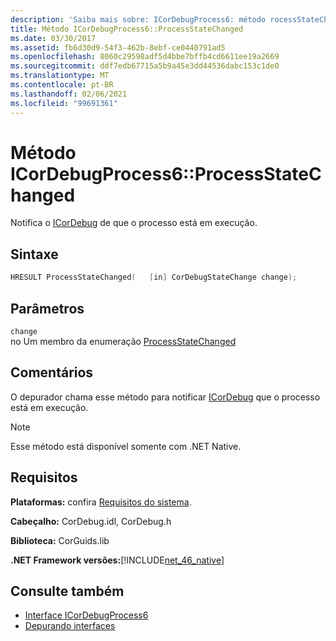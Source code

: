 ```yaml
---
description: 'Saiba mais sobre: ICorDebugProcess6: método rocessStateChanged de:P'
title: Método ICorDebugProcess6::ProcessStateChanged
ms.date: 03/30/2017
ms.assetid: fb6d30d9-54f3-462b-8ebf-ce0440791ad5
ms.openlocfilehash: 8060c29598adf5d4bbe7bffb4cd6611ee19a2669
ms.sourcegitcommit: ddf7edb67715a5b9a45e3dd44536dabc153c1de0
ms.translationtype: MT
ms.contentlocale: pt-BR
ms.lasthandoff: 02/06/2021
ms.locfileid: "99691361"
---
```

# <a name="icordebugprocess6processstatechanged-method"></a>Método ICorDebugProcess6::ProcessStateChanged

Notifica o [ICorDebug](icordebug-interface.md) de que o processo está em execução.  
  
## <a name="syntax"></a>Sintaxe  
  
```cpp  
HRESULT ProcessStateChanged(   [in] CorDebugStateChange change);  
```  
  
## <a name="parameters"></a>Parâmetros  

 `change`  
 no Um membro da enumeração [ProcessStateChanged](icordebugprocess6-processstatechanged-method.md)  
  
## <a name="remarks"></a>Comentários  

 O depurador chama esse método para notificar [ICorDebug](icordebug-interface.md) que o processo está em execução.  
  
> [!NOTE]
> Esse método está disponível somente com .NET Native.  
  
## <a name="requirements"></a>Requisitos  

 **Plataformas:** confira [Requisitos do sistema](../../get-started/system-requirements.md).  
  
 **Cabeçalho:** CorDebug.idl, CorDebug.h  
  
 **Biblioteca:** CorGuids.lib  
  
 **.NET Framework versões:**[!INCLUDE[net_46_native](../../../../includes/net-46-native-md.md)]  
  
## <a name="see-also"></a>Consulte também

- [Interface ICorDebugProcess6](icordebugprocess6-interface.md)
- [Depurando interfaces](debugging-interfaces.md)
